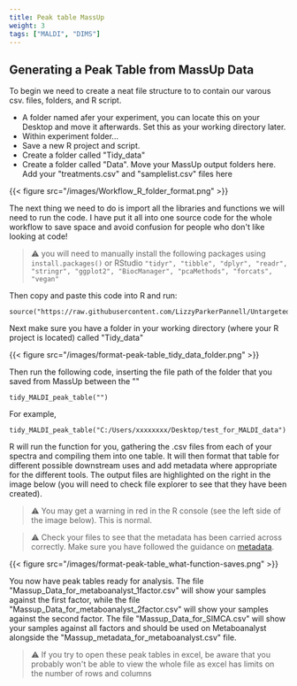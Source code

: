 ```yaml
---
title: Peak table MassUp
weight: 3
tags: ["MALDI", "DIMS"]
---
```


## Generating a Peak Table from MassUp Data

To begin we need to create a neat file structure to to contain our varous csv. files, folders, and R script.
- A folder named afer your experiment, you can locate this on your Desktop and move it afterwards. Set this as your working directory later.
- Within experiment folder...
- Save a new R project and script.
- Create a folder called "Tidy_data"
- Create a folder called "Data". Move your MassUp output folders here. Add your "treatments.csv" and "samplelist.csv" files here 

{{< figure src="/images/Workflow_R_folder_format.png" >}}

The next thing we need to do is import all the libraries and functions we will need to run the code. I have put it all into one source code for the whole workflow to save space
and avoid confusion for people who don't like looking at code!

> :warning: you will need to manually install the following packages using `install.packages()` or RStudio
> `"tidyr", "tibble", "dplyr", "readr", "stringr", "ggplot2", "BiocManager", "pcaMethods", "forcats", "vegan"`

Then copy and paste this code into R and run:

```
source("https://raw.githubusercontent.com/LizzyParkerPannell/Untargeted_metabolomics_workflow/main/00_workflow_functions.R")
```

Next make sure you have a folder in your working directory (where your R project is located) called "Tidy_data"

{{< figure src="/images/format-peak-table_tidy_data_folder.png" >}}

Then run the following code, inserting the file path of the folder that you saved from MassUp between the ""

```
tidy_MALDI_peak_table("")
```
For example,

```
tidy_MALDI_peak_table("C:/Users/xxxxxxxx/Desktop/test_for_MALDI_data")
```

R will run the function for you, gathering the .csv files from each of your spectra and compiling them into one table. It will then format that table for different
possible downstream uses and add metadata where appropriate for the different tools. The output files are highlighted on the right in the image below (you will need to check file explorer to see that they have been created).

> :warning: You may get a warning in red in the R console (see the left side of the image below). This is normal.

> :warning: Check your files to see that the metadata has been carried across correctly. Make sure you have followed the guidance on [metadata](https://untargeted-metabolomics-workflow.netlify.app/05_extracting-formatting-peak-table/02_metadata/).

{{< figure src="/images/format-peak-table_what-function-saves.png" >}}

You now have peak tables ready for analysis. The file "Massup_Data_for_metaboanalyst_1factor.csv" will show your samples against the first factor, while the file "Massup_Data_for_metaboanalyst_2factor.csv" will show your samples against the second factor. The file "Massup_Data_for_SIMCA.csv" will show your samples against all factors and should be used on Metaboanalyst alongside the "Massup_metadata_for_metaboanalyst.csv" file. 

> :warning: If you try to open these peak tables in excel, be aware that you probably won't be able to view the whole file as excel has limits on the number of rows and columns


